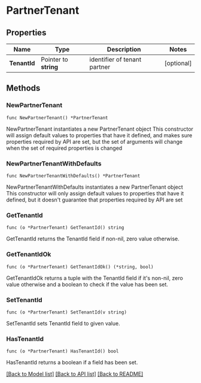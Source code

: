 # PartnerTenant

## Properties

Name | Type | Description | Notes
------------ | ------------- | ------------- | -------------
**TenantId** | Pointer to **string** | identifier of tenant partner | [optional] 

## Methods

### NewPartnerTenant

`func NewPartnerTenant() *PartnerTenant`

NewPartnerTenant instantiates a new PartnerTenant object
This constructor will assign default values to properties that have it defined,
and makes sure properties required by API are set, but the set of arguments
will change when the set of required properties is changed

### NewPartnerTenantWithDefaults

`func NewPartnerTenantWithDefaults() *PartnerTenant`

NewPartnerTenantWithDefaults instantiates a new PartnerTenant object
This constructor will only assign default values to properties that have it defined,
but it doesn't guarantee that properties required by API are set

### GetTenantId

`func (o *PartnerTenant) GetTenantId() string`

GetTenantId returns the TenantId field if non-nil, zero value otherwise.

### GetTenantIdOk

`func (o *PartnerTenant) GetTenantIdOk() (*string, bool)`

GetTenantIdOk returns a tuple with the TenantId field if it's non-nil, zero value otherwise
and a boolean to check if the value has been set.

### SetTenantId

`func (o *PartnerTenant) SetTenantId(v string)`

SetTenantId sets TenantId field to given value.

### HasTenantId

`func (o *PartnerTenant) HasTenantId() bool`

HasTenantId returns a boolean if a field has been set.


[[Back to Model list]](../README.md#documentation-for-models) [[Back to API list]](../README.md#documentation-for-api-endpoints) [[Back to README]](../README.md)


